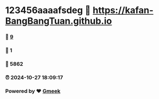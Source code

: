 # 123456aaaafsdeg :link: https://kafan-BangBangTuan.github.io 
### :page_facing_up: [9](https://kafan-BangBangTuan.github.io/tag.html) 
### :speech_balloon: 1 
### :hibiscus: 5862 
### :alarm_clock: 2024-10-27 18:09:17 
### Powered by :heart: [Gmeek](https://github.com/Meekdai/Gmeek)
